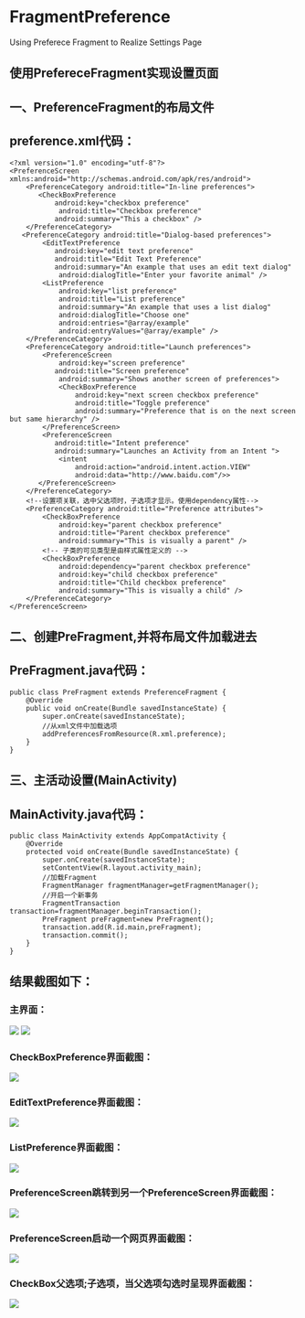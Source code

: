 # FragmentPreference
Using Preferece Fragment to Realize Settings Page
## 使用PrefereceFragment实现设置页面
## 一、PreferenceFragment的布局文件
## preference.xml代码：
    <?xml version="1.0" encoding="utf-8"?>
    <PreferenceScreen xmlns:android="http://schemas.android.com/apk/res/android">
        <PreferenceCategory android:title="In-line preferences">
           <CheckBoxPreference
               android:key="checkbox preference"
                android:title="Checkbox preference"
               android:summary="This a checkbox" />
        </PreferenceCategory>
       <PreferenceCategory android:title="Dialog-based preferences">
            <EditTextPreference
               android:key="edit text preference"
               android:title="Edit Text Preference"
               android:summary="An example that uses an edit text dialog"
                android:dialogTitle="Enter your favorite animal" />
            <ListPreference
                android:key="list preference"
                android:title="List preference"
                android:summary="An example that uses a list dialog"
                android:dialogTitle="Choose one"
                android:entries="@array/example"
                android:entryValues="@array/example" />
        </PreferenceCategory>
        <PreferenceCategory android:title="Launch preferences">
            <PreferenceScreen
                android:key="screen preference"
               android:title="Screen preference"
                android:summary="Shows another screen of preferences">
                <CheckBoxPreference
                    android:key="next screen checkbox preference"
                    android:title="Toggle preference"
                    android:summary="Preference that is on the next screen but same hierarchy" />
            </PreferenceScreen>
            <PreferenceScreen
               android:title="Intent preference"
               android:summary="Launches an Activity from an Intent ">
                <intent
                    android:action="android.intent.action.VIEW"
                    android:data="http://www.baidu.com"/>>
           </PreferenceScreen>
        </PreferenceCategory>
        <!--设置项关联，选中父选项时，子选项才显示。使用dependency属性-->
        <PreferenceCategory android:title="Preference attributes">
            <CheckBoxPreference
                android:key="parent checkbox preference"
                android:title="Parent checkbox preference"
                android:summary="This is visually a parent" />
            <!-- 子类的可见类型是由样式属性定义的 -->
            <CheckBoxPreference
                android:dependency="parent checkbox preference"
                android:key="child checkbox preference"
                android:title="Child checkbox preference"
                android:summary="This is visually a child" />
        </PreferenceCategory>
    </PreferenceScreen>    
## 二、创建PreFragment,并将布局文件加载进去
## PreFragment.java代码：
    public class PreFragment extends PreferenceFragment {
        @Override
        public void onCreate(Bundle savedInstanceState) {
            super.onCreate(savedInstanceState);
            //从xml文件中加载选项
            addPreferencesFromResource(R.xml.preference);
        }
    }
## 三、主活动设置(MainActivity)
## MainActivity.java代码：
    public class MainActivity extends AppCompatActivity {
        @Override
        protected void onCreate(Bundle savedInstanceState) {
            super.onCreate(savedInstanceState);
            setContentView(R.layout.activity_main);
            //加载Fragment
            FragmentManager fragmentManager=getFragmentManager();
            //开启一个新事务
            FragmentTransaction transaction=fragmentManager.beginTransaction();
            PreFragment preFragment=new PreFragment();
            transaction.add(R.id.main,preFragment);
            transaction.commit();
        }
    }
## 结果截图如下：
### 主界面：
![](https://github.com/dj-jun/FragmentPreference/blob/master/images/1.png?imageMogr2/auto-orient/strip%7CimageView2/2/w/100)
![](https://github.com/dj-jun/FragmentPreference/blob/master/images/2.png?imageMogr2/auto-orient/strip%7CimageView2/2/w/5)
### CheckBoxPreference界面截图：
![](https://github.com/dj-jun/FragmentPreference/blob/master/images/3.png?imageMogr2/auto-orient/strip%7CimageView2/2/w/5)
### EditTextPreference界面截图：
![](https://github.com/dj-jun/FragmentPreference/blob/master/images/4.png?imageMogr2/auto-orient/strip%7CimageView2/2/w/5)
### ListPreference界面截图：
![](https://github.com/dj-jun/FragmentPreference/blob/master/images/5.png?imageMogr2/auto-orient/strip%7CimageView2/2/w/5)
### PreferenceScreen跳转到另一个PreferenceScreen界面截图：
![](https://github.com/dj-jun/FragmentPreference/blob/master/images/6.png?imageMogr2/auto-orient/strip%7CimageView2/2/w/5)
### PreferenceScreen启动一个网页界面截图：
![](https://github.com/dj-jun/FragmentPreference/blob/master/images/7.png?imageMogr2/auto-orient/strip%7CimageView2/2/w/5)
### CheckBox父选项;子选项，当父选项勾选时呈现界面截图：
![](https://github.com/dj-jun/FragmentPreference/blob/master/images/8.png?imageMogr2/auto-orient/strip%7CimageView2/2/w/5)
